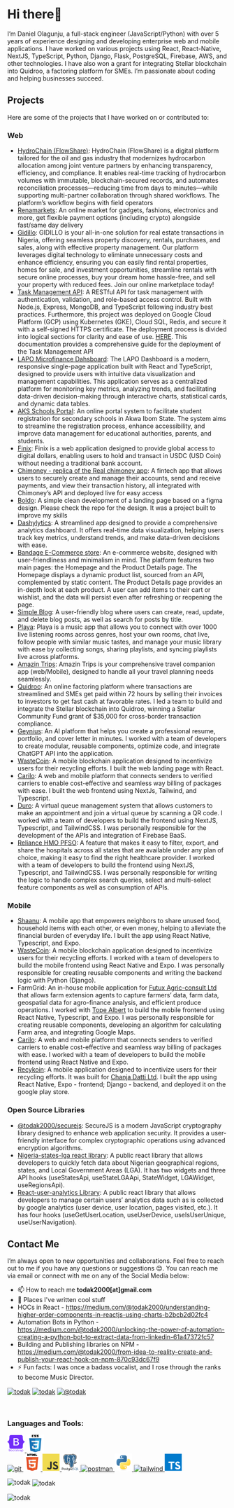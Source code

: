 <h1>Hi there👋</h1>
I’m Daniel Olagunju, a full-stack engineer (JavaScript/Python) with over 5 years of experience designing and developing enterprise web and mobile applications. I have worked on various projects using React, React-Native, NextJS, TypeScript, Python, Django, Flask, PostgreSQL, Firebase, AWS, and other technologies. I have also won a grant for integrating Stellar blockchain into Quidroo, a factoring platform for SMEs. I’m passionate about coding and helping businesses succeed.

<h2 align="left">Projects</h2>
Here are some of the projects that I have worked on or contributed to:

<h3 align="left">Web</h3>

<ul>
   <li>
    <a href="https://hydrochain.vercel.app/" target="blank">HydroChain (FlowShare)</a>: HydroChain (FlowShare) is a digital platform tailored for the oil and gas industry that modernizes hydrocarbon allocation among joint venture partners by enhancing transparency, efficiency, and compliance. It enables real-time tracking of hydrocarbon volumes with immutable, blockchain-secured records, and automates reconciliation processes—reducing time from days to minutes—while supporting multi-partner collaboration through shared workflows. The platform’s workflow begins with field operators
  </li>
   <li>
    <a href="https://renamarkets.com/" target="blank">Renamarkets</a>: An online market for  gadgets,  fashions, electronics and more, get flexible payment options (including crypto) alongside fast/same day delivery
  </li>
   <li>
    <a href="https://staging.gidillo.com/" target="blank">Gidillo</a>: GIDILLO is your all-in-one solution for real estate transactions in Nigeria, offering seamless property discovery, rentals, purchases, and sales, along with effective property management. Our platform leverages digital technology to eliminate unnecessary costs and enhance efficiency, ensuring you can easily find rental properties, homes for sale, and investment opportunities, streamline rentals with secure online processes, buy your dream home hassle-free, and sell your property with reduced fees. Join our online marketplace today!
  </li>
   <li>
    <a href="https://task-management-scsb.onrender.com/api-docs/" target="blank">Task Management API</a>: A RESTful API for task management with authentication, validation, and role-based access control. Built with Node.js, Express, MongoDB, and TypeScript following industry best practices. Furthermore, this project was deployed on Google Cloud Platform (GCP) using Kubernetes (GKE), Cloud SQL, Redis, and secure it with a self-signed HTTPS certificate. The deployment process is divided into logical sections for clarity and ease of use. <a href="https://github.com/todak2000/task-management/blob/mysql/k8s/README.md" target="blank">HERE</a>. This documentation provides a comprehensive guide for the deployment of the Task Management API
  </li>
   <li>
    <a href="https://lapo-dashboard-one.vercel.app" target="blank">LAPO Microfinance Dahsboard</a>: The LAPO Dashboard is a modern, responsive single-page application built with React and TypeScript, designed to provide users with intuitive data visualization and management capabilities. This application serves as a centralized platform for monitoring key metrics, analyzing trends, and facilitating data-driven decision-making through interactive charts, statistical cards, and dynamic data tables.
  </li>
   <li>
    <a href="https://school-portal-sigma.vercel.app" target="blank">AKS Schools Portal</a>: An online portal system to facilitate student registration for secondary schools in Akwa Ibom State. The system aims to streamline the registration process, enhance accessibility, and improve data management for educational authorities, parents, and students.
  </li>
   <li>
    <a href="https://finix-five.vercel.app" target="blank">Finix</a>: Finix is a web application designed to provide global access to digital dollars, enabling users to hold and transact in USDC (USD Coin) without needing a traditional bank account.	
  </li>
  <li>
    <a href="http://chimoney-pi.vercel.app" target="blank">Chimoney - replica of the Real chimoney app</a>: A fintech app that allows users to securely create and manage their accounts, send and receive payments, and view their transaction history, all integrated with Chimoney’s API and deployed live for easy access	
  </li>
  <li>
    <a href="https://boldo-gold-eight.vercel.app" target="blank">Boldo</a>: A simple clean development of a landing page based on a figma design. Please check the repo for the design. It was a project built to improve my skills
  </li>
   <li>
    <a href="https://dashlytics.vercel.app" target="blank">Dashylytics</a>: A streamlined app designed to provide a comprehensive analytics dashboard. It offers real-time data visualization, helping users track key metrics, understand trends, and make data-driven decisions with ease.
  </li>
  <li>
    <a href="https://bandage-ecommerce-rho.vercel.app" target="blank">Bandage E-Commerce store</a>: An e-commerce website, designed with user-friendliness and minimalism in mind. The platform features two main pages: the Homepage and the Product Details page. The Homepage displays a dynamic product list, sourced from an API, complemented by static content. The Product Details page provides an in-depth look at each product. A user can add items to their cart or wishlist, and the data will persist even after refreshing or reopening the page.
  </li>
  <li>
    <a href="https://micro-blog-khaki.vercel.app" target="blank">Simple Blog</a>: A user-friendly blog where users can create, read, update, and delete blog posts, as well as search for posts by title.
  </li>
  <li>
    <a href="https://www.playamusic.io/" target="blank">Playa</a>: Playa is a music app that allows you to connect with over 1000 live listening rooms across genres, host your own rooms, chat live, follow people with similar music tastes, and manage your music library with ease by collecting songs, sharing playlists, and syncing playlists live across platforms.
  </li>
   <li>
    <a href="https://staging-fe.amazintrips.com" target="blank">Amazin Trips</a>: Amazin Trips is your comprehensive travel companion app (web/Mobile), designed to handle all your travel planning needs seamlessly.
  </li>
  <li>
    <a href="http://quidroo.com" target="blank">Quidroo</a>: An online factoring platform where transactions are streamlined and SMEs get paid within 72 hours by selling their invoices to investors to get fast cash at favorable rates. I led a team to build and integrate the Stellar blockchain into Quidroo, winning a Stellar Community Fund grant of $35,000 for cross-border transaction compliance.
  </li>
  <li>
     <a href="https://geynius.com/" target="blank">Geynius</a>: An AI platform that helps you create a professional resume, portfolio, and cover letter in minutes. I worked with a team of developers to create modular, reusable components, optimize code, and integrate ChatGPT API into the application.
  </li>
  <li>
    <a href="https://www.wastecoin.co.uk/" target="blank">WasteCoin</a>: A mobile blockchain application designed to incentivize users for their recycling efforts. I built the web landing page with React.
  </li>
  <li>
    <a href="https://www.cariloapp.com/" target="blank">Carilo</a>: A web and mobile platform that connects senders to verified carriers to enable cost-effective and seamless way billing of packages with ease. I built the web frontend using NextJs, Tailwind, and Typescript.
  </li>
   <li>
     <a href="https://duro-team-lambda-fe.vercel.app/" target="blank">Duro</a>: A virtual queue management system that allows customers to make an appointment and join a virtual queue by scanning a QR code. I worked with a team of developers to build the frontend using NextJS, Typescript, and TailwindCSS. I was personally responsible for the development of the APIs and integration of Firebase BaaS.
  </li>
  <li>
    <a href="https://github.com/PipelineV2/reliance-gamma" target="blank">Reliance HMO PFSO</a>: A feature that makes it easy to filter, export, and share the hospitals across all states that are available under any plan of choice, making it easy to find the right healthcare provider. I worked with a team of developers to build the frontend using NextJS, Typescript, and TailwindCSS. I was personally responsible for writing the logic to handle complex search queries, select and multi-select feature components as well as consumption of APIs.
  </li>
</ul>

<h3 align="left">Mobile</h3>

<ul>
  <li>
    <a href="https://github.com/todak2000/shaanu" target="blank">Shaanu</a>: A mobile app that empowers neighbors to share unused food, household items with each other, or even money, helping to alleviate the financial burden of everyday life. I built the app using React Native, Typescript, and Expo.
  </li>
  <li>
    <a href="https://play.google.com/store/apps/details?id=co.wastecoin.www" target="blank">WasteCoin</a>: A mobile blockchain application designed to incentivize users for their recycling efforts. I worked with a team of developers to build the mobile frontend using React Native and Expo. I was personally responsible for creating reusable components and writing the backend logic with Python (Django).
  </li>
  <li>
    FarmGrid: An in-house mobile application for <a href="https://www.futuxconsult.com" target="blank">Futux Agric-consult Ltd</a> that allows farm extension agents to capture farmers’ data, farm data, geospatial data for agro-finance analysis, and efficient produce operations. I worked with <a href="https://github.com/albert85" target="blank">Tope Albert</a> to build the mobile frontend using React Native, Typescript, and Expo. I was personally responsible for creating reusable components, developing an algorithm for calculating Farm area, and integrating Google Maps.
  </li>
  
  <li>
    <a href="https://github.com/Carilo-org">Carilo</a>: A web and mobile platform that connects senders to verified carriers to enable cost-effective and seamless way billing of packages with ease. I worked with a team of developers to build the mobile frontend using React Native and Expo.
  </li>
  <li>
    <a href="https://play.google.com/store/apps/details?id=com.chanjadatti.recykoin_mobile" target="blank">Recykoin</a>: A mobile application designed to incentivize users for their recycling efforts. It was built for <a href="https://www.chanjadatti.com">Chanja Datti Ltd</a>. I built the app using React Native, Expo - frontend; Django - backend, and deployed it on the google play store.
  </li>
</ul>

<h3 align="left">Open Source Libraries</h3>

<ul>
  <li>
    <a href="https://www.npmjs.com/package/@todak2000/securejs">@todak2000/securejs</a>: SecureJS is a modern JavaScript cryptography library designed to enhance web application security. It provides a user-friendly interface for complex cryptographic operations using advanced encryption algorithms.
  </li>
  <li>
    <a href="https://www.npmjs.com/package/@todak2000/nigeria-state-lga-react-component">Nigeria-states-lga react library</a>: A public react library that allows developers to quickly fetch data about Nigerian geographical regions, states, and Local Government Areas (LGA). It has two widgets and three API hooks (useStatesApi, useStateLGAApi, StateWidget, LGAWidget, useRegionsApi).
  </li>
  <li>
    <a href="https://www.npmjs.com/package/@todak2000/react-user-analytics">React-user-analytics Library</a>: A public react library that allows developers to manage certain users’ analytics data such as is collected by google analytics (user device, user location, pages visited, etc.). It has four hooks (useGetUserLocation, useUserDevice, useIsUserUnique, useUserNavigation).
  </li>
</ul>


<h2 align="left">Contact Me</h2>

I’m always open to new opportunities and collaborations. Feel free to reach out to me if you have any questions or suggestions 😊. You can reach me via email or connect with me on any of the Social Media below:
- 📫 How to reach me **todak2000[at]gmail.com**
- 📄 Places I've written cool stuff
- HOCs in React - https://medium.com/@todak2000/understanding-higher-order-components-in-reactjs-using-charts-b2bcb2d02fc4
- Automation Bots in Python - https://medium.com/@todak2000/unlocking-the-power-of-automation-creating-a-python-bot-to-extract-data-from-linkedin-61a47372fc57
- Building and Publishing libraries on NPM - https://medium.com/@todak2000/from-idea-to-reality-create-and-publish-your-react-hook-on-npm-870c93dc67f9
- ⚡ Fun facts: I was once a badass vocalist, and I rose through the ranks to become Music Director.
  
<p align="left">
<a href="https://twitter.com/todak" target="blank"><img align="center" src="https://raw.githubusercontent.com/rahuldkjain/github-profile-readme-generator/master/src/images/icons/Social/twitter.svg" alt="todak" height="30" width="40" /></a>
<a href="https://www.linkedin.com/in/dolagunju/" target="blank"><img align="center" src="https://raw.githubusercontent.com/rahuldkjain/github-profile-readme-generator/master/src/images/icons/Social/linked-in-alt.svg" alt="todak" height="30" width="40" /></a>
<a href="https://medium.com/@todak2000/" target="blank"><img align="center" src="https://raw.githubusercontent.com/rahuldkjain/github-profile-readme-generator/master/src/images/icons/Social/medium.svg" alt="@todak" height="30" width="40" /></a>
</p>

<br />
<h3 align="left">Languages and Tools:</h3>
<p align="left"> 
 
  <a href="https://getbootstrap.com" target="_blank" rel="noreferrer"> <img src="https://raw.githubusercontent.com/devicons/devicon/master/icons/bootstrap/bootstrap-plain-wordmark.svg" alt="bootstrap" width="40" height="40"/> </a> 
  <a href="https://www.w3schools.com/css/" target="_blank" rel="noreferrer"> <img src="https://raw.githubusercontent.com/devicons/devicon/master/icons/css3/css3-original-wordmark.svg" alt="css3" width="40" height="40"/> </a>  
 <a href="https://git-scm.com/" target="_blank" rel="noreferrer"> <img src="https://www.vectorlogo.zone/logos/git-scm/git-scm-icon.svg" alt="git" width="40" height="40"/> </a> 
<a href="https://www.w3.org/html/" target="_blank" rel="noreferrer"> <img src="https://raw.githubusercontent.com/devicons/devicon/master/icons/html5/html5-original-wordmark.svg" alt="html5" width="40" height="40"/> </a> 
  <a href="https://developer.mozilla.org/en-US/docs/Web/JavaScript" target="_blank" rel="noreferrer"> <img src="https://raw.githubusercontent.com/devicons/devicon/master/icons/javascript/javascript-original.svg" alt="javascript" width="40" height="40"/> </a> 
 <a href="https://www.postgresql.org" target="_blank" rel="noreferrer"> <img src="https://raw.githubusercontent.com/devicons/devicon/master/icons/postgresql/postgresql-original-wordmark.svg" alt="postgresql" width="40" height="40"/> </a> 
  <a href="https://postman.com" target="_blank" rel="noreferrer"> <img src="https://www.vectorlogo.zone/logos/getpostman/getpostman-icon.svg" alt="postman" width="40" height="40"/> </a> 
  <a href="https://www.python.org" target="_blank" rel="noreferrer"> <img src="https://raw.githubusercontent.com/devicons/devicon/master/icons/python/python-original.svg" alt="python" width="40" height="40"/> </a>   <a href="https://tailwindcss.com/" target="_blank" rel="noreferrer"> <img src="https://www.vectorlogo.zone/logos/tailwindcss/tailwindcss-icon.svg" alt="tailwind" width="40" height="40"/> </a> 
  <a href="https://www.typescriptlang.org/" target="_blank" rel="noreferrer"> <img src="https://raw.githubusercontent.com/devicons/devicon/master/icons/typescript/typescript-original.svg" alt="typescript" width="40" height="40"/> </a> </p>

<p><img align="left" src="https://github-readme-stats.vercel.app/api/top-langs?username=todak2000&show_icons=true&locale=en&layout=compact" alt="todak" /></p>

<p>&nbsp;<img align="center" src="https://github-readme-stats.vercel.app/api?username=todak2000&show_icons=true&locale=en" alt="todak" /></p>

<p><img align="center" src="https://github-readme-streak-stats.herokuapp.com/?user=todak2000&" alt="todak" /></p>
